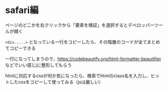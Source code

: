 # safari編

ページのどこかを右クリックから「要素を検証」を選択するとデベロッパーツールが開く

`<div.....>` となっている一行をコピーしたら、その階層のコードが全てまとめてコピーできる

一行になってしまうので、https://codebeautify.org/html-formatter-beautifier などでいい感じjに整形してもらう

htmlに対応するcssが何か気になったら、検索でhtmlのclass名を入力し、ヒットしたcssをコピーして使ってみる（jsは厳しい）


